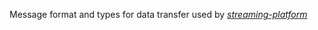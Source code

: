 Message format and types for data transfer used by *[streaming-platform](https://github.com/astromq/streaming-platform/tree/master/streaming-platform)*